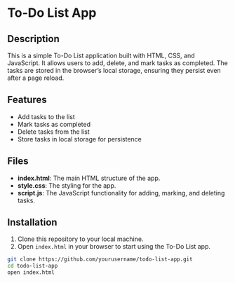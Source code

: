 # To-Do List App

## Description

This is a simple To-Do List application built with HTML, CSS, and JavaScript. It allows users to add, delete, and mark tasks as completed. The tasks are stored in the browser’s local storage, ensuring they persist even after a page reload.

## Features

- Add tasks to the list
- Mark tasks as completed
- Delete tasks from the list
- Store tasks in local storage for persistence

## Files

- **index.html**: The main HTML structure of the app.
- **style.css**: The styling for the app.
- **script.js**: The JavaScript functionality for adding, marking, and deleting tasks.

## Installation

1. Clone this repository to your local machine.
2. Open `index.html` in your browser to start using the To-Do List app.

```bash
git clone https://github.com/yourusername/todo-list-app.git
cd todo-list-app
open index.html
